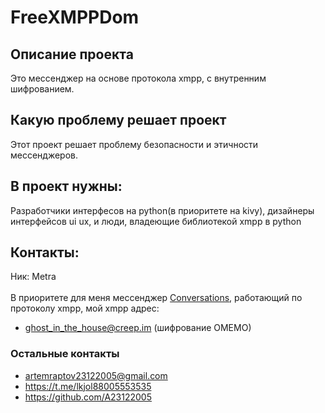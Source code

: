 # FreeXMPPDom
## Описание проекта
Это мессенджер на основе протокола xmpp, с внутренним шифрованием. 
## Какую проблему решает проект
Этот проект решает проблему безопасности и этичности мессенджеров.
## В проект нужны:
Разработчики интерфесов на python(в приоритете на kivy), дизайнеры интерфейсов ui ux, и люди, владеющие библиотекой xmpp в python
## Контакты:
Ник: Metra<br><br>
В приоритете для меня мессенджер <a href="https://f-droid.org/en/packages/eu.siacs.conversations/">Conversations</a>, работающий по протоколу xmpp, мой xmpp адрес: 
* ghost_in_the_house@creep.im (шифрование OMEMO)
### Остальные контакты
* artemraptov23122005@gmail.com
* https://t.me/lkjol88005553535	
* https://github.com/A23122005
